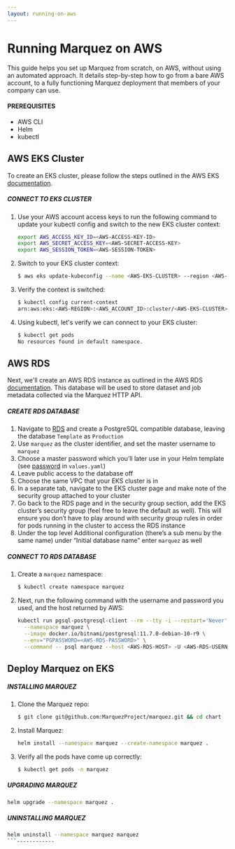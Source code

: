 ```yaml
---
layout: running-on-aws
---
```


# Running Marquez on AWS

This guide helps you set up Marquez from scratch, on AWS, without using an automated approach. It details step-by-step how to go from a bare AWS account, to a fully functioning Marquez deployment that members of your company can use.

#### PREREQUISITES

* AWS CLI
* Helm
* kubectl

## AWS EKS Cluster

To create an EKS cluster, please follow the steps outlined in the AWS EKS [documentation](https://docs.aws.amazon.com/eks/latest/userguide/create-cluster.html).

##### CONNECT TO EKS CLUSTER

1. Use your AWS account access keys to run the following command to update your kubectl config and switch to the new EKS cluster context:

   ```bash
   export AWS_ACCESS_KEY_ID=<AWS-ACCESS-KEY-ID>
   export AWS_SECRET_ACCESS_KEY=<AWS-SECRET-ACCESS-KEY>
   export AWS_SESSION_TOKEN=<AWS-SESSION-TOKEN>
   ```
   
2. Switch to your EKS cluster context:

   ```bash
   $ aws eks update-kubeconfig --name <AWS-EKS-CLUSTER> --region <AWS-REGION>
   ```

3. Verify the context is switched:

   ```bash
   $ kubectl config current-context
   arn:aws:eks:<AWS-REGION>:<AWS_ACCOUNT_ID>:cluster/<AWS-EKS-CLUSTER>
   ```

4. Using kubectl, let's verify we can connect to your EKS cluster:

   ```bash
   $ kubectl get pods
   No resources found in default namespace.
   ```
   
## AWS RDS

Next, we'll create an AWS RDS instance as outlined in the AWS RDS [documentation](https://docs.aws.amazon.com/AmazonRDS/latest/UserGuide/USER_CreateDBInstance.html). This database will be used to store dataset and job metadata collected via the Marquez HTTP API.

##### CREATE RDS DATABASE

1. Navigate to [RDS](https://console.aws.amazon.com/rds/home) and create a PostgreSQL compatible database, leaving the database `Template` as `Production`
3. Use `marquez` as the cluster identifier, and set the master username to `marquez`
5. Choose a master password which you’ll later use in your Helm template (see [password](https://github.com/MarquezProject/marquez/blob/main/chart/values.yaml#L32)  in `values.yaml`)
6. Leave public access to the database off
7. Choose the same VPC that your EKS cluster is in
8. In a separate tab, navigate to the EKS cluster page and make note of the security group attached to your cluster
9. Go back to the RDS page and in the security group section, add the EKS cluster’s security group (feel free to leave the default as well). This will ensure you don’t have to play around with security group rules in order for pods running in the cluster to access the RDS instance
10. Under the top level Additional configuration (there’s a sub menu by the same name) under “Initial database name” enter `marquez` as well

##### CONNECT TO RDS DATABASE

1. Create a `marquez` namespace:
   
   ```bash
   $ kubectl create namespace marquez
   ```
2. Next, run the following command with the username and password you used, and the host returned by AWS:

   ```bash
   kubectl run pgsql-postgresql-client --rm --tty -i --restart='Never' \
     --namespace marquez \
     --image docker.io/bitnami/postgresql:11.7.0-debian-10-r9 \
     --env="PGPASSWORD=<AWS-RDS-PASSWORD>" \
     --command -- psql marquez --host <AWS-RDS-HOST> -U <AWS-RDS-USERNAME> -d marquez -p 5432
   ```

## Deploy Marquez on EKS

##### INSTALLING MARQUEZ

1. Clone the Marquez repo:

   ```bash
   $ git clone git@github.com:MarquezProject/marquez.git && cd chart
   ```
2. Install Marquez:
   
   ```bash
   helm install --namespace marquez --create-namespace marquez .
   ```
   
3. Verify all the pods have come up correctly:

   ```bash
   $ kubectl get pods -n marquez
   ```
 
##### UPGRADING MARQUEZ

```bash
helm upgrade --namespace marquez .
```
  
##### UNINSTALLING MARQUEZ

```bash
helm uninstall --namespace marquez marquez
```------------